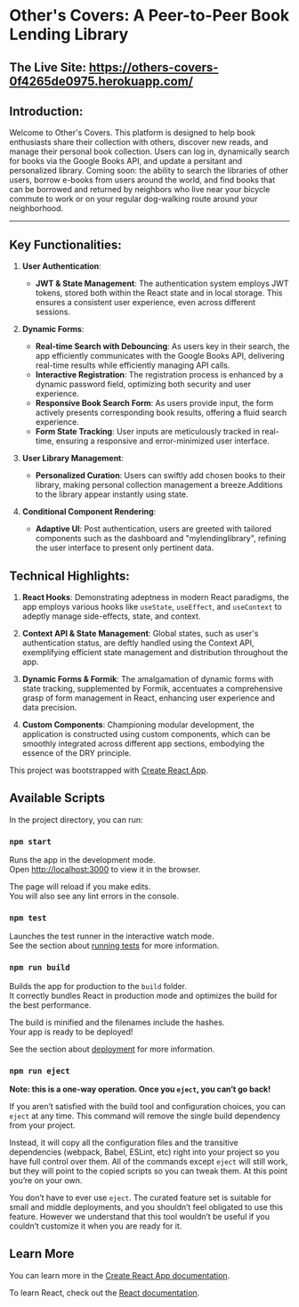 # Other's Covers: A Peer-to-Peer Book Lending Library

## The Live Site: https://others-covers-0f4265de0975.herokuapp.com/

## Introduction:

Welcome to Other's Covers. This platform is designed to help book enthusiasts share their collection with others, discover new reads, and manage their personal book collection. Users can log in, dynamically search for books via the Google Books API, and update a persitant and personalized library. Coming soon: the ability to search the libraries of other users, borrow e-books from users around the world, and find books that can be borrowed and returned by neighbors who live near your bicycle commute to work or on your regular dog-walking route around your neighborhood.

---

## Key Functionalities:

1. **User Authentication**:

   - **JWT & State Management**: The authentication system employs JWT tokens, stored both within the React state and in local storage. This ensures a consistent user experience, even across different sessions.

2. **Dynamic Forms**:

   - **Real-time Search with Debouncing**: As users key in their search, the app efficiently communicates with the Google Books API, delivering real-time results while efficiently managing API calls.
   - **Interactive Registration**: The registration process is enhanced by a dynamic password field, optimizing both security and user experience.
   - **Responsive Book Search Form**: As users provide input, the form actively presents corresponding book results, offering a fluid search experience.
   - **Form State Tracking**: User inputs are meticulously tracked in real-time, ensuring a responsive and error-minimized user interface.

3. **User Library Management**:

   - **Personalized Curation**: Users can swiftly add chosen books to their library, making personal collection management a breeze.Additions to the library appear instantly using state.

4. **Conditional Component Rendering**:
   - **Adaptive UI**: Post authentication, users are greeted with tailored components such as the dashboard and "mylendinglibrary", refining the user interface to present only pertinent data.

## Technical Highlights:

1. **React Hooks**: Demonstrating adeptness in modern React paradigms, the app employs various hooks like `useState`, `useEffect`, and `useContext` to adeptly manage side-effects, state, and context.

2. **Context API & State Management**: Global states, such as user's authentication status, are deftly handled using the Context API, exemplifying efficient state management and distribution throughout the app.

3. **Dynamic Forms & Formik**: The amalgamation of dynamic forms with state tracking, supplemented by Formik, accentuates a comprehensive grasp of form management in React, enhancing user experience and data precision.

4. **Custom Components**: Championing modular development, the application is constructed using custom components, which can be smoothly integrated across different app sections, embodying the essence of the DRY principle.

This project was bootstrapped with [Create React App](https://github.com/facebook/create-react-app).

## Available Scripts

In the project directory, you can run:

### `npm start`

Runs the app in the development mode.\
Open [http://localhost:3000](http://localhost:3000) to view it in the browser.

The page will reload if you make edits.\
You will also see any lint errors in the console.

### `npm test`

Launches the test runner in the interactive watch mode.\
See the section about [running tests](https://facebook.github.io/create-react-app/docs/running-tests) for more information.

### `npm run build`

Builds the app for production to the `build` folder.\
It correctly bundles React in production mode and optimizes the build for the best performance.

The build is minified and the filenames include the hashes.\
Your app is ready to be deployed!

See the section about [deployment](https://facebook.github.io/create-react-app/docs/deployment) for more information.

### `npm run eject`

**Note: this is a one-way operation. Once you `eject`, you can’t go back!**

If you aren’t satisfied with the build tool and configuration choices, you can `eject` at any time. This command will remove the single build dependency from your project.

Instead, it will copy all the configuration files and the transitive dependencies (webpack, Babel, ESLint, etc) right into your project so you have full control over them. All of the commands except `eject` will still work, but they will point to the copied scripts so you can tweak them. At this point you’re on your own.

You don’t have to ever use `eject`. The curated feature set is suitable for small and middle deployments, and you shouldn’t feel obligated to use this feature. However we understand that this tool wouldn’t be useful if you couldn’t customize it when you are ready for it.

## Learn More

You can learn more in the [Create React App documentation](https://facebook.github.io/create-react-app/docs/getting-started).

To learn React, check out the [React documentation](https://reactjs.org/).
